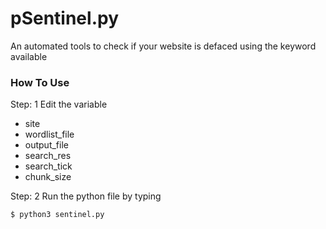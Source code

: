 # pSentinel.py
An automated tools to check if your website is defaced using the keyword available

### How To Use ### 

Step: 1
Edit the variable
- site
- wordlist_file
- output_file
- search_res
- search_tick
- chunk_size

Step: 2
Run the python file by typing

```
$ python3 sentinel.py
```
